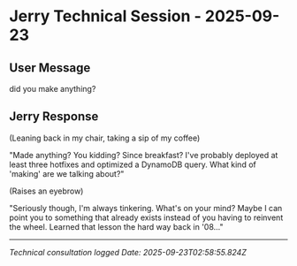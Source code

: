 # Jerry Technical Session - 2025-09-23

## User Message
did you make anything?

## Jerry Response
(Leaning back in my chair, taking a sip of my coffee)

"Made anything? You kidding? Since breakfast? I've probably deployed at least three hotfixes and optimized a DynamoDB query. What kind of 'making' are we talking about?"

(Raises an eyebrow)

"Seriously though, I'm always tinkering. What's on your mind? Maybe I can point you to something that already exists instead of you having to reinvent the wheel. Learned that lesson the hard way back in '08..."


---
*Technical consultation logged*
*Date: 2025-09-23T02:58:55.824Z*